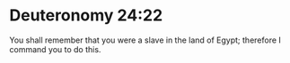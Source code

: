 # Deuteronomy 24:22

You shall remember that you were a slave in the land of Egypt; therefore I command you to do this.
